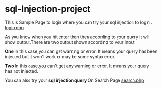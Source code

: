 # sql-Injection-project

This is Sample Page to login where you can try your sql injection to login . [login.php](login.php)

As you know when you hit enter then then according to your query it will show output.There are two output shown according to your input

**One**
In this case,you can get warning or error. It means your query has been injected but it won't work or may be some syntax error.

**Two**
In this case,you can't get any warning or error. It means your query has not injected.

You can also try your **sql injection query** On Search Page [search.php](search.php) 
